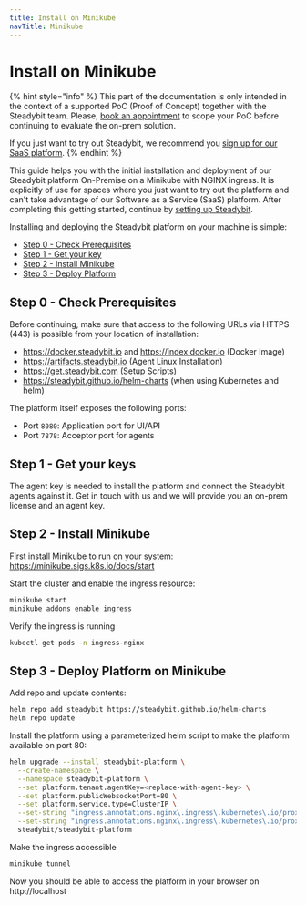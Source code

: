 ```yaml
---
title: Install on Minikube
navTitle: Minikube
---
```


# Install on Minikube

{% hint style="info" %}
This part of the documentation is only intended in the context of a supported PoC (Proof of Concept) together with the Steadybit team. Please, [book an appointment](https://www.steadybit.com/book-demo) to scope your PoC before continuing to evaluate the on-prem solution.

If you just want to try out Steadybit, we recommend you [sign up for our SaaS platform](https://signup.steadybit.com).
{% endhint %}

This guide helps you with the initial installation and deployment of our Steadybit platform On-Premise on a Minikube with NGINX ingress.
It is explicitly of use for spaces where you just want to try out the platform and can't take advantage of our Software as a Service (SaaS) platform.
After completing this getting started, continue by [setting up Steadybit](/install-and-configure/install-agent).

Installing and deploying the Steadybit platform on your machine is simple:

- [Step 0 - Check Prerequisites](#step-0-check-prerequisites)
- [Step 1 - Get your key](#step-1-get-your-keys)
- [Step 2 - Install Minikube](#step-2-install-minikube)
- [Step 3 - Deploy Platform](#step-3-deploy-platform-on-minikube)

## Step 0 - Check Prerequisites

Before continuing, make sure that access to the following URLs via HTTPS (443) is possible from your location of installation:

- https://docker.steadybit.io and https://index.docker.io (Docker Image)
- https://artifacts.steadybit.io (Agent Linux Installation)
- https://get.steadybit.com (Setup Scripts)
- https://steadybit.github.io/helm-charts (when using Kubernetes and helm)

The platform itself exposes the following ports:

- Port `8080`: Application port for UI/API
- Port `7878`: Acceptor port for agents

## Step 1 - Get your keys

The agent key is needed to install the platform and connect the Steadybit agents against it.
Get in touch with us and we will provide you an on-prem license and an agent key.

## Step 2 - Install Minikube
First install Minikube to run on your system: https://minikube.sigs.k8s.io/docs/start

Start the cluster and enable the ingress resource:

```bash
minikube start
minikube addons enable ingress
```

Verify the ingress is running

```bash
kubectl get pods -n ingress-nginx
```

## Step 3 - Deploy Platform on Minikube

Add repo and update contents:

```bash
helm repo add steadybit https://steadybit.github.io/helm-charts
helm repo update
```

Install the platform using a parameterized helm script to make the platform available on port 80:

```bash
helm upgrade --install steadybit-platform \
  --create-namespace \
  --namespace steadybit-platform \
  --set platform.tenant.agentKey=<replace-with-agent-key> \
  --set platform.publicWebsocketPort=80 \
  --set platform.service.type=ClusterIP \
  --set-string "ingress.annotations.nginx\.ingress\.kubernetes\.io/proxy-read-timeout=3600" \
  --set-string "ingress.annotations.nginx\.ingress\.kubernetes\.io/proxy-send-timeout=3600" \
  steadybit/steadybit-platform
```

Make the ingress accessible

```bash
minikube tunnel
```

Now you should be able to access the platform in your browser on http://localhost
